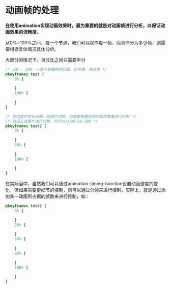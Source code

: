 # 动画帧的处理

**在使用animation实现动画效果时，最为重要的就是对动画帧进行分析，以保证动画效果的流畅度。**

从0%~100%之间，每一个节点，我们可以视作每一帧，而具体分为多少帧，则需要根据具体情况具体分析。

大部分的情况下，百分比之间只需要平分

```css
/* 从0 - 100，一般为单属性的动画，如平移，旋转等 */
@keyframes test {
    0% {
        
    }
    100% {
        
    }
}

/* 多内容的变化动画，如图片切换，则需要根据实际的图片数量进行分帧 */
/* 假设三张图片进行切换，则可以分为0-50-100 */
@keyframes test2 {
    0% {
        
    }
    50% {
        
    }
    100% {
        
    }
}
```

在实际当中，虽然我们可以通过animation-timing-function设置动画速度的变化，但如果需要更细节的控制，则可以通过分帧来进行控制，实际上，就是通过添加某一动画所占据的帧数来进行控制，如：

```css
@keyframes test2 {
    0% {
        
    }
    20% {
        
    }
    50% {
        
    }
    80% {
        
    }
    100% {
        
    }
}
```

